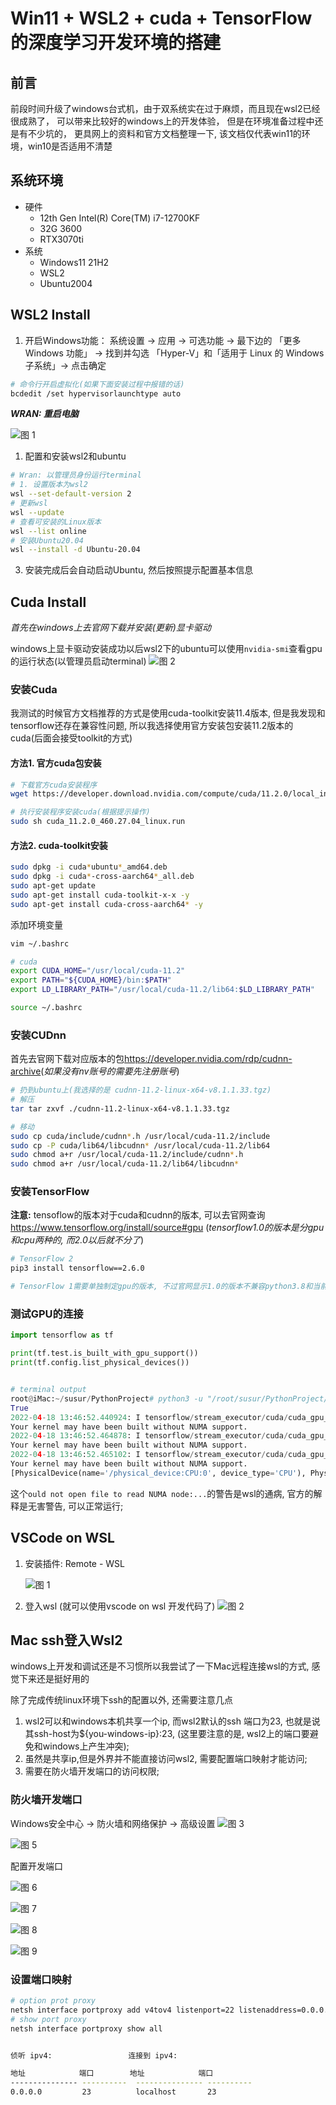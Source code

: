 Win11 + WSL2 + cuda + TensorFlow的深度学习开发环境的搭建
===

## 前言

前段时间升级了windows台式机，由于双系统实在过于麻烦，而且现在wsl2已经很成熟了， 可以带来比较好的windows上的开发体验， 但是在环境准备过程中还是有不少坑的， 更具网上的资料和官方文档整理一下, 该文档仅代表win11的环境，win10是否适用不清楚

## 系统环境

- 硬件
  - 12th Gen Intel(R) Core(TM) i7-12700KF
  - 32G 3600
  - RTX3070ti
- 系统
  - Windows11 21H2
  - WSL2
  - Ubuntu2004

## WSL2 Install

1. 开启Windows功能： 系统设置 -> 应用 -> 可选功能 -> 最下边的 「更多 Windows 功能」 -> 找到并勾选 「Hyper-V」和「适用于 Linux 的 Windows 子系统」-> 点击确定
   
 ``` sh
 # 命令行开启虚拟化(如果下面安装过程中报错的话)
 bcdedit /set hypervisorlaunchtype auto
 ```  

***WRAN: 重启电脑***

![图 1](images/fb61fec2769e8dfbd477f0033282bdad83d16436866f0ff128cde8db96fac49c.png)

1. 配置和安装wsl2和ubuntu

``` sh
# Wran: 以管理员身份运行terminal
# 1. 设置版本为wsl2
wsl --set-default-version 2
# 更新wsl
wsl --update
# 查看可安装的Linux版本
wsl --list online
# 安装Ubuntu20.04
wsl --install -d Ubuntu-20.04
```
3. 安装完成后会自动启动Ubuntu, 然后按照提示配置基本信息
   
## Cuda Install

  *首先在windows上去官网下载并安装(更新)显卡驱动*
  
  windows上显卡驱动安装成功以后wsl2下的ubuntu可以使用`nvidia-smi`查看gpu的运行状态(以管理员启动terminal)
![图 2](images/84ce32d94db59993e6ef1e89eb93025aeeefe541d2dcdbb070659df31b1a6cfe.png)  

### 安装Cuda


我测试的时候官方文档推荐的方式是使用cuda-toolkit安装11.4版本, 但是我发现和tensorflow还存在兼容性问题, 所以我选择使用官方安装包安装11.2版本的cuda(后面会接受toolkit的方式)
#### 方法1. 官方cuda包安装
``` sh
# 下载官方cuda安装程序
wget https://developer.download.nvidia.com/compute/cuda/11.2.0/local_installers/cuda_11.2.0_460.27.04_linux.run

# 执行安装程序安装cuda(根据提示操作)
sudo sh cuda_11.2.0_460.27.04_linux.run
```

#### 方法2. cuda-toolkit安装
``` sh
sudo dpkg -i cuda*ubuntu*_amd64.deb
sudo dpkg -i cuda*-cross-aarch64*_all.deb
sudo apt-get update
sudo apt-get install cuda-toolkit-x-x -y
sudo apt-get install cuda-cross-aarch64* -y
```

添加环境变量

``` sh
vim ~/.bashrc

# cuda
export CUDA_HOME="/usr/local/cuda-11.2"
export PATH="${CUDA_HOME}/bin:$PATH"
export LD_LIBRARY_PATH="/usr/local/cuda-11.2/lib64:$LD_LIBRARY_PATH"

source ~/.bashrc
```

### 安装CUDnn
首先去官网下载对应版本的包<https://developer.nvidia.com/rdp/cudnn-archive>(*如果没有nv账号的需要先注册账号*)

``` sh
# 扔到ubuntu上(我选择的是 cudnn-11.2-linux-x64-v8.1.1.33.tgz)
# 解压
tar tar zxvf ./cudnn-11.2-linux-x64-v8.1.1.33.tgz 

# 移动
sudo cp cuda/include/cudnn*.h /usr/local/cuda-11.2/include
sudo cp -P cuda/lib64/libcudnn* /usr/local/cuda-11.2/lib64
sudo chmod a+r /usr/local/cuda-11.2/include/cudnn*.h 
sudo chmod a+r /usr/local/cuda-11.2/lib64/libcudnn*
```

### 安装TensorFlow

**注意:** tensoflow的版本对于cuda和cudnn的版本, 可以去官网查询<https://www.tensorflow.org/install/source#gpu>
(*tensorflow1.0的版本是分gpu和cpu两种的, 而2.0以后就不分了*)
``` sh
# TensorFlow 2
pip3 install tensorflow==2.6.0

# TensorFlow 1需要单独制定gpu的版本, 不过官网显示1.0的版本不兼容python3.8和当前版本的cuda所以我没有做测试
```

### 测试GPU的连接

``` python
import tensorflow as tf

print(tf.test.is_built_with_gpu_support())
print(tf.config.list_physical_devices())


# terminal output
root@iMac:~/susur/PythonProject# python3 -u "/root/susur/PythonProject/tf_test.py"
True
2022-04-18 13:46:52.440924: I tensorflow/stream_executor/cuda/cuda_gpu_executor.cc:923] could not open file to read NUMA node: /sys/bus/pci/devices/0000:01:00.0/numa_node
Your kernel may have been built without NUMA support.
2022-04-18 13:46:52.464878: I tensorflow/stream_executor/cuda/cuda_gpu_executor.cc:923] could not open file to read NUMA node: /sys/bus/pci/devices/0000:01:00.0/numa_node
Your kernel may have been built without NUMA support.
2022-04-18 13:46:52.465102: I tensorflow/stream_executor/cuda/cuda_gpu_executor.cc:923] could not open file to read NUMA node: /sys/bus/pci/devices/0000:01:00.0/numa_node
Your kernel may have been built without NUMA support.
[PhysicalDevice(name='/physical_device:CPU:0', device_type='CPU'), PhysicalDevice(name='/physical_device:GPU:0', device_type='GPU')]
```

这个`ould not open file to read NUMA node:...`的警告是wsl的通病, 官方的解释是无害警告, 可以正常运行;

## VSCode on WSL

1. 安装插件: Remote - WSL
   
   ![图 1](images/171f5324becae1446beadbae980a8b225667281a0c1afe3608749410ac6177b4.png)  

2. 登入wsl (就可以使用vscode on wsl 开发代码了)
   ![图 2](images/c799f5f6847f53aea06314153f72cb7e9c1dcddd109d45057d760e4b870c167f.png)  



## Mac ssh登入Wsl2

windows上开发和调试还是不习惯所以我尝试了一下Mac远程连接wsl的方式, 感觉下来还是挺好用的

除了完成传统linux环境下ssh的配置以外, 还需要注意几点

1. wsl2可以和windows本机共享一个ip, 而wsl2默认的ssh 端口为23, 也就是说其ssh-host为${you-windows-ip}:23, (这里要注意的是, wsl2上的端口要避免和windows上产生冲突);
2. 虽然是共享ip,但是外界并不能直接访问wsl2, 需要配置端口映射才能访问;
3. 需要在防火墙开发端口的访问权限;

### 防火墙开发端口

Windows安全中心 -> 防火墙和网络保护 -> 高级设置
![图 3](images/3de838c718527184e91adbef6e92cae4a89dc6ce9b267b1fdeeaccd5eae399a0.png)  

![图 5](images/29b97742eeccf2079e2149a3bff047b4aebeb42d5e989b218b7febc9fb9b7a76.png)  

配置开发端口

![图 6](images/5e140325629315f15d6ec8c06236a8b2cb95a1e9dafa1f7810ad93347763522c.png)  

![图 7](images/f0eb5864ab743edc14338903dbbf1a16907193278833ada69af246cf128d233b.png)  

![图 8](images/16989dc6578c47be12a76424f62d46303de74af9ea8f48ea3234bf57e7f41cfb.png)  

![图 9](images/8b04406315b545a59e86216238220ce196b22e7dbe34678803c7de0b5878e8c8.png)  

### 设置端口映射

``` sh
# option prot proxy
netsh interface portproxy add v4tov4 listenport=22 listenaddress=0.0.0.0 connectport=22 connectaddress=localhost
# show port proxy
netsh interface portproxy show all


侦听 ipv4:                 连接到 ipv4:

地址            端口        地址            端口
--------------- ----------  --------------- ----------
0.0.0.0         23          localhost       23
```

